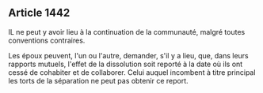 Article 1442
----
IL ne peut y avoir lieu à la continuation de la communauté, malgré toutes
conventions contraires.

Les époux peuvent, l'un ou l'autre, demander, s'il y a lieu, que, dans leurs
rapports mutuels, l'effet de la dissolution soit reporté à la date où ils ont
cessé de cohabiter et de collaborer. Celui auquel incombent à titre principal
les torts de la séparation ne peut pas obtenir ce report.
